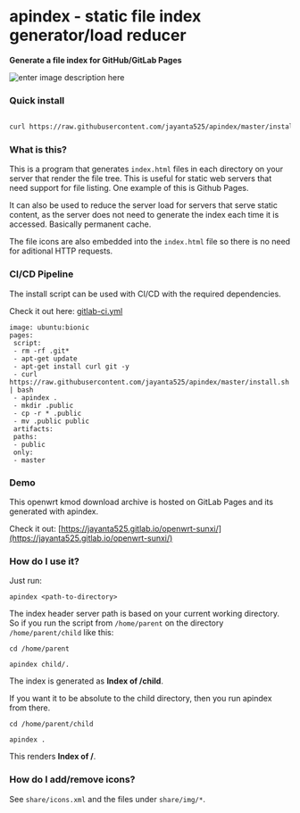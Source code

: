 
# apindex - static file index generator/load reducer

__Generate a file index for GitHub/GitLab Pages__
  
![enter image description here](https://i.imgur.com/m8aXfGu.png)
  

### Quick install

```sh

curl https://raw.githubusercontent.com/jayanta525/apindex/master/install.sh | bash

```

  

### What is this?

This is a program that generates `index.html` files in each directory on your server that render the file tree. This is useful for static web servers that need support for file listing. One example of this is Github Pages.

  

It can also be used to reduce the server load for servers that serve static content, as the server does not need to generate the index each time it is accessed. Basically permanent cache.

  

The file icons are also embedded into the `index.html` file so there is no need for aditional HTTP requests.

### CI/CD Pipeline

The install script can be used with CI/CD with the required dependencies.


Check it out here: [gitlab-ci.yml](https://gitlab.com/jayanta525/openwrt-sunxi/-/blob/master/.gitlab-ci.yml)

    image: ubuntu:bionic
    pages:
     script:
     - rm -rf .git*
     - apt-get update
     - apt-get install curl git -y
     - curl https://raw.githubusercontent.com/jayanta525/apindex/master/install.sh | bash
     - apindex .
     - mkdir .public
     - cp -r * .public
     - mv .public public
     artifacts:
     paths:
     - public
     only:
     - master

### Demo

This openwrt kmod download archive is hosted on GitLab Pages and its generated with apindex.

Check it out: [https://jayanta525.gitlab.io/openwrt-sunxi/](https://jayanta525.gitlab.io/openwrt-sunxi/)

  

### How do I use it?

Just run:

```
apindex <path-to-directory>
```

The index header server path is based on your current working directory. So if you run the script from `/home/parent` on the directory `/home/parent/child` like this:

```
cd /home/parent

apindex child/.
```

The index is generated as __Index of /child__.

If you want it to be absolute to the child directory, then you run apindex from there.

```
cd /home/parent/child

apindex .
```

This renders __Index of /__.


### How do I add/remove icons?

See `share/icons.xml` and the files under `share/img/*`.
